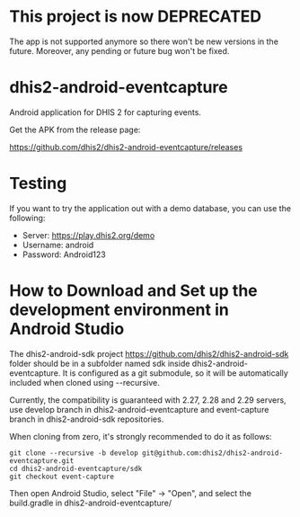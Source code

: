 # This project is now DEPRECATED
The app is not supported anymore so there won't be new versions in the future. Moreover, any pending or future bug won't be fixed.

# dhis2-android-eventcapture
Android application for DHIS 2 for capturing events.

Get the APK from the release page:

https://github.com/dhis2/dhis2-android-eventcapture/releases

# Testing
If you want to try the application out with a demo database, you can use the following:
- Server: https://play.dhis2.org/demo
- Username: android
- Password: Android123

# How to Download and Set up the development environment in Android Studio
The dhis2-android-sdk project https://github.com/dhis2/dhis2-android-sdk folder should be in a subfolder named sdk inside dhis2-android-eventcapture. It is configured as a git submodule, so it will be automatically included when cloned using --recursive. 
 
Currently, the compatibility is guaranteed with 2.27, 2.28 and 2.29 servers, use develop branch in dhis2-android-eventcapture and event-capture branch in dhis2-android-sdk repositories.
 
When cloning from zero, it's strongly recommended to do it as follows:
 
```
git clone --recursive -b develop git@github.com:dhis2/dhis2-android-eventcapture.git
cd dhis2-android-eventcapture/sdk
git checkout event-capture
```
 
Then open Android Studio, select "File" -> "Open", and select the build.gradle in dhis2-android-eventcapture/
